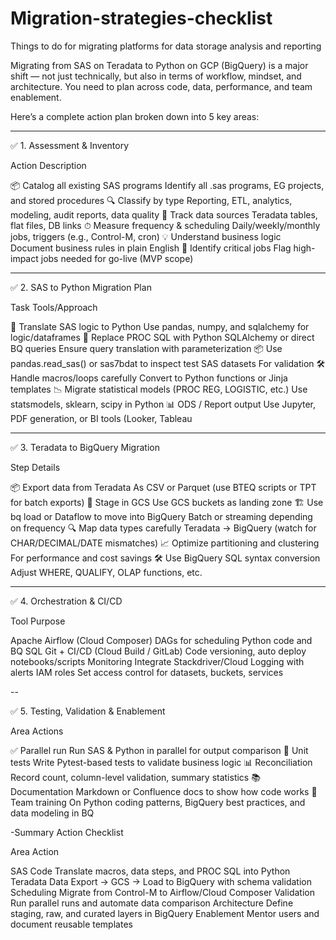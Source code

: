 # Migration-strategies-checklist
Things to do for migrating platforms for data storage analysis and reporting 

Migrating from SAS on Teradata to Python on GCP (BigQuery) is a major shift — not just technically, but also in terms of workflow, mindset, and architecture. You need to plan across code, data, performance, and team enablement.

Here’s a complete action plan broken down into 5 key areas:

---

✅ 1. Assessment & Inventory

Action	Description

📦 Catalog all existing SAS programs	Identify all .sas programs, EG projects, and stored procedures
🔍 Classify by type	Reporting, ETL, analytics, modeling, audit reports, data quality
🧾 Track data sources	Teradata tables, flat files, DB links
⏱ Measure frequency & scheduling	Daily/weekly/monthly jobs, triggers (e.g., Control-M, cron)
💡 Understand business logic	Document business rules in plain English
🧪 Identify critical jobs	Flag high-impact jobs needed for go-live (MVP scope)

---

✅ 2. SAS to Python Migration Plan

Task	Tools/Approach

🧾 Translate SAS logic to Python	Use pandas, numpy, and sqlalchemy for logic/dataframes
🧠 Replace PROC SQL with Python SQLAlchemy or direct BQ queries	Ensure query translation with parameterization
📦 Use pandas.read_sas() or sas7bdat to inspect test SAS datasets	For validation
🛠 Handle macros/loops carefully	Convert to Python functions or Jinja templates
📉 Migrate statistical models (PROC REG, LOGISTIC, etc.)	Use statsmodels, sklearn, scipy in Python
📊 ODS / Report output	Use Jupyter, PDF generation, or BI tools (Looker, Tableau

---

✅ 3. Teradata to BigQuery Migration

Step	Details

📦 Export data from Teradata	As CSV or Parquet (use BTEQ scripts or TPT for batch exports)
🚚 Stage in GCS	Use GCS buckets as landing zone
🏗 Use bq load or Dataflow to move into BigQuery	Batch or streaming depending on frequency
🔍 Map data types carefully	Teradata → BigQuery (watch for CHAR/DECIMAL/DATE mismatches)
📈 Optimize partitioning and clustering	For performance and cost savings
🛠 Use BigQuery SQL syntax conversion	Adjust WHERE, QUALIFY, OLAP functions, etc.

---

✅ 4. Orchestration & CI/CD

Tool	Purpose

Apache Airflow (Cloud Composer)	DAGs for scheduling Python code and BQ SQL
Git + CI/CD (Cloud Build / GitLab)	Code versioning, auto deploy notebooks/scripts
Monitoring	Integrate Stackdriver/Cloud Logging with alerts
IAM roles	Set access control for datasets, buckets, services

--

✅ 5. Testing, Validation & Enablement

Area	Actions

✅ Parallel run	Run SAS & Python in parallel for output comparison
🧪 Unit tests	Write Pytest-based tests to validate business logic
📊 Reconciliation	Record count, column-level validation, summary statistics
📚 Documentation	Markdown or Confluence docs to show how code works
🤝 Team training	On Python coding patterns, BigQuery best practices, and data modeling in BQ

-Summary Action Checklist

Area	Action

SAS Code	Translate macros, data steps, and PROC SQL into Python
Teradata Data	Export → GCS → Load to BigQuery with schema validation
Scheduling	Migrate from Control-M to Airflow/Cloud Composer
Validation	Run parallel runs and automate data comparison
Architecture	Define staging, raw, and curated layers in BigQuery
Enablement	Mentor users and document reusable templates

